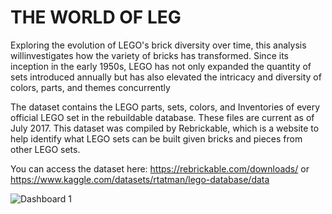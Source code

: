 <p align="center">
  <h1>THE WORLD OF LEG</h1>
</p>

Exploring the evolution of LEGO's brick diversity over time, this analysis willinvestigates how the variety of bricks has transformed. Since its inception in the early 1950s, LEGO has not only expanded the quantity of sets introduced annually but has also elevated the intricacy and diversity of colors, parts, and themes concurrently

The dataset contains the LEGO parts, sets, colors, and Inventories of every official LEGO set in the rebuildable database. These files are current as of July 2017. This dataset was compiled by Rebrickable, which is a website to help identify what LEGO sets can be built given bricks and pieces from other LEGO sets.

You can access the dataset here: https://rebrickable.com/downloads/ or https://www.kaggle.com/datasets/rtatman/lego-database/data

![Dashboard 1](https://github.com/gentallman/LEGO/assets/78334851/e4de9c0c-ce96-420a-bbaf-354f2f2f3188)
